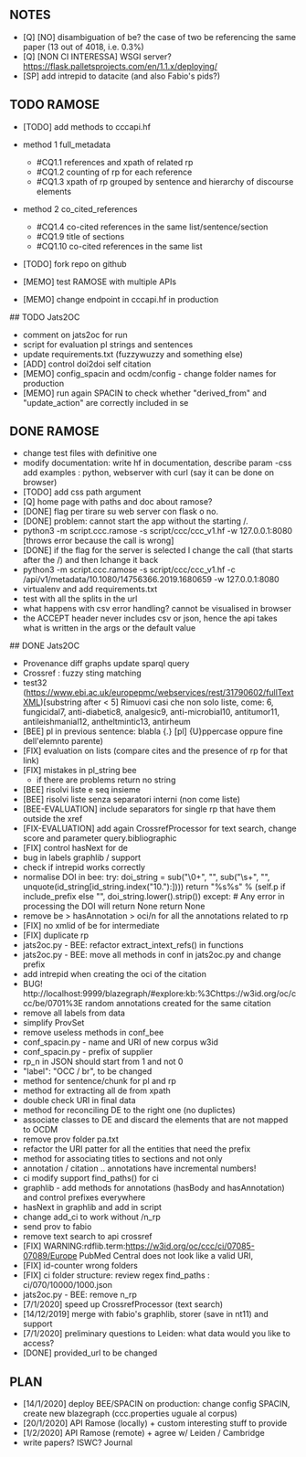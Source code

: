 ## NOTES
 * [Q] [NO] disambiguation of be? the case of two be referencing the same paper (13 out of 4018, i.e. 0.3%)
 * [Q] [NON CI INTERESSA] WSGI server? https://flask.palletsprojects.com/en/1.1.x/deploying/
 * [SP] add intrepid to datacite (and also Fabio's pids?)

## TODO RAMOSE

 * [TODO] add methods to cccapi.hf
  * method 1 full_metadata
    * #CQ1.1 references and xpath of related rp
    * #CQ1.2 counting of rp for each reference
    * #CQ1.3 xpath of rp grouped by sentence and hierarchy of discourse elements
  * method 2 co_cited_references
    * #CQ1.4 co-cited references in the same list/sentence/section
    * #CQ1.9 title of sections
    * #CQ1.10 co-cited references in the same list

 * [TODO] fork repo on github
 * [MEMO] test RAMOSE with multiple APIs
 * [MEMO] change endpoint in cccapi.hf in production

## TODO Jats2OC

 * comment on jats2oc for run
 * script for evaluation pl strings and sentences
 * update requirements.txt (fuzzywuzzy and something else)
 * [ADD] control doi2doi self citation
 * [MEMO] config_spacin and ocdm/config - change folder names for production
 * [MEMO] run again SPACIN to check whether "derived_from" and "update_action" are correctly included in se

## DONE RAMOSE

 * change test files with definitive one
 * modify documentation: write hf in documentation, describe param -css add examples : python, webserver with curl (say it can be done on browser)
 * [TODO] add css path argument
 * [Q] home page with paths and doc about ramose?
 * [DONE] flag per tirare su web server con flask o no.
 * [DONE] problem: cannot start the app without the starting /.  
  * python3 -m script.ccc.ramose -s script/ccc/ccc_v1.hf -w 127.0.0.1:8080 [throws error because the call is wrong]
 * [DONE] if the flag for the server is selected I change the call (that starts after the /) and then Ichange it back
  * python3 -m script.ccc.ramose -s script/ccc/ccc_v1.hf -c /api/v1/metadata/10.1080/14756366.2019.1680659 -w 127.0.0.1:8080
 * virtualenv and add requirements.txt
 * test with all the splits in the url
 * what happens with csv error handling? cannot be visualised in browser
 * the ACCEPT header never includes csv or json, hence the api takes what is written in the args or the default value

## DONE Jats2OC

 * Provenance diff graphs update sparql query
 * Crossref : fuzzy sting matching
 * test32 (https://www.ebi.ac.uk/europepmc/webservices/rest/31790602/fullTextXML)[substring after < 5] Rimuovi casi che non solo liste, come: 6, fungicidal7, anti-diabetic8, analgesic9, anti-microbial10, antitumor11, antileishmanial12, antheltmintic13, antirheum
 * [BEE] pl in previous sentence: blabla {.} [pl] {U}ppercase oppure fine dell'elemnto parente)
 * [FIX] evaluation on lists (compare cites and the presence of rp for that link)
 * [FIX] mistakes in pl_string bee
   * if there are problems return no string
 * [BEE] risolvi liste e seq insieme
 * [BEE] risolvi liste senza separatori interni (non come liste)
 * [BEE-EVALUATION] include separators for single rp that have them outside the xref
 * [FIX-EVALUATION] add again CrossrefProcessor for text search, change score and parameter query.bibliographic
 * [FIX] control hasNext for de
 * bug in labels graphlib / support
 * check if intrepid works correctly
 * normalise DOI in bee:
  try:
      doi_string = sub("\0+", "", sub("\s+", "", unquote(id_string[id_string.index("10."):])))
      return "%s%s" % (self.p if include_prefix else "", doi_string.lower().strip())
  except:  # Any error in processing the DOI will return None
      return None
 * remove be > hasAnnotation > oci/n for all the annotations related to rp
 * [FIX] no xmlid of be for intermediate
 * [FIX] duplicate rp
 * jats2oc.py - BEE: refactor extract_intext_refs() in functions
 * jats2oc.py - BEE: move all methods in conf in jats2oc.py and change prefix
 * add intrepid when creating the oci of the citation
 * BUG! http://localhost:9999/blazegraph/#explore:kb:%3Chttps://w3id.org/oc/ccc/be/0701%3E random annotations created for the same citation
 * remove all labels from data
 * simplify ProvSet
 * remove useless methods in conf_bee
 * conf_spacin.py - name and URI of new corpus w3id
 * conf_spacin.py - prefix of supplier
 * rp_n in JSON should start from 1 and not 0
 * "label": "OCC / br", to be changed
 * method for sentence/chunk for pl and rp
 * method for extracting all de from xpath
 * double check URI in final data
 * method for reconciling DE to the right one (no duplictes)
 * associate classes to DE and discard the elements that are not mapped to OCDM
 * remove prov folder pa.txt
 * refactor the URI patter for all the entities that need the prefix
 * method for associating titles to sections and not only  
 * annotation / citation .. annotations have incremental numbers!
 * ci modify support find_paths() for ci
 * graphlib - add methods for annotations (hasBody and hasAnnotation) and control prefixes everywhere
 * hasNext in graphlib and add in script
 * change add_ci to work without /n_rp
 * send prov to fabio
 * remove text search to api crossref
 * [FIX] WARNING:rdflib.term:https://w3id.org/oc/ccc/ci/07085-07089/Europe PubMed Central does not look like a valid URI,
 * [FIX] id-counter wrong folders
 * [FIX] ci folder structure: review regex find_paths : ci/070/10000/1000.json
 * jats2oc.py - BEE: remove n_rp
 * [7/1/2020] speed up CrossrefProcessor (text search)
 * [14/12/2019] merge with fabio's graphlib, storer (save in nt11) and support
 * [7/1/2020] preliminary questions to Leiden: what data would you like to access?
 * [DONE] provided_url to be changed

## PLAN


* [14/1/2020] deploy BEE/SPACIN on production: change config SPACIN, create new blazegraph (ccc.properties uguale al corpus)
* [20/1/2020] API Ramose (locally) + custom interesting stuff to provide
* [1/2/2020] API Ramose (remote) + agree w/ Leiden / Cambridge
* write papers? ISWC? Journal
